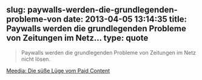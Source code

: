 slug: paywalls-werden-die-grundlegenden-probleme-von
date: 2013-04-05 13:14:35
title: Paywalls werden die grundlegenden Probleme von Zeitungen im Netz...
type: quote
---

> Paywalls werden die grundlegenden Probleme von Zeitungen im Netz nicht lösen.

[Meedia: Die süße Lüge vom Paid Content](http://meedia.de/internet/die-suesse-luege-vom-paid-content/2013/04/02.html)
